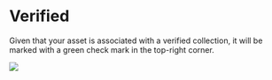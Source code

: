 # Verified

Given that your asset is associated with a verified collection, it will be marked with a green check mark in the top-right corner.

![](../../.gitbook/assets/asset\_verified.png)
